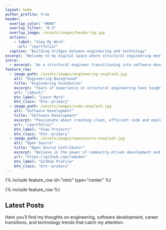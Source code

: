 ```yaml
---
layout: home
author_profile: true
header:
  overlay_color: "#000"
  overlay_filter: "0.5"
  overlay_image: /assets/images/header-bg.jpg
  actions:
    - label: "View My Work"
      url: "/portfolio/"
  caption: "Building bridges between engineering and technology"
excerpt: "Welcome to my digital space where structural engineering meets software development. Explore my journey, projects, and insights."
intro: 
  - excerpt: 'As a structural engineer transitioning into software development, I bring a unique perspective to problem-solving. I combine analytical thinking with creative coding to build robust, scalable solutions.'
feature_row:
  - image_path: /assets/images/engineering-unsplash.jpg
    alt: "Engineering Background"
    title: "Engineering Foundation"
    excerpt: "Years of experience in structural engineering have taught me the importance of precision, safety, and systematic thinking."
    url: "/about/"
    btn_label: "Learn More"
    btn_class: "btn--primary"
  - image_path: /assets/images/code-unsplash.jpg
    alt: "Software Development"  
    title: "Software Development"
    excerpt: "Passionate about creating clean, efficient code and exploring new technologies to solve real-world problems."
    url: "/portfolio/"
    btn_label: "View Projects"
    btn_class: "btn--primary"
  - image_path: /assets/images/opensource-unsplash.jpg
    alt: "Open Source"
    title: "Open Source Contributor"
    excerpt: "Believe in the power of community-driven development and contributing to projects that make a difference."
    url: "https://github.com/tadodev"
    btn_label: "GitHub Profile"
    btn_class: "btn--primary"
---
```


{% include feature_row id="intro" type="center" %}

{% include feature_row %}

## Latest Posts

Here you'll find my thoughts on engineering, software development, career transitions, and technology trends that catch my attention.
